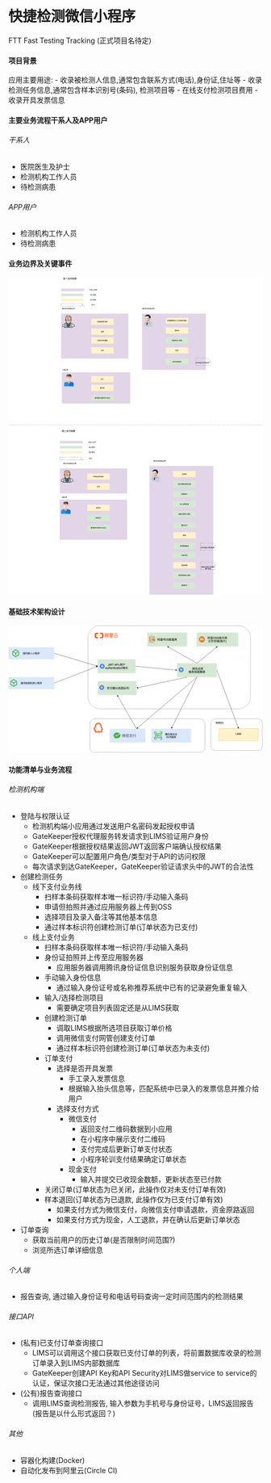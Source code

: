 # 快捷检测微信小程序 
FTT Fast Testing Tracking (正式项目名待定)

#### 项目背景

应用主要用途:
    - 收录被检测人信息,通常包含联系方式(电话),身份证,住址等
    - 收录检测任务信息,通常包含样本识别号(条码), 检测项目等
    - 在线支付检测项目费用
    - 收录开具发票信息

#### 主要业务流程干系人及APP用户
###### 干系人
- 医院医生及护士
- 检测机构工作人员
- 待检测病患

###### APP用户
- 检测机构工作人员
- 待检测病患

#### 业务边界及关键事件
![boundary-and-events.png](boundary-and-events.png)

#### 基础技术架构设计
![architecture.png](architecture.png)


#### 功能清单与业务流程

###### 检测机构端
- 登陆与权限认证
  - 检测机构端小应用通过发送用户名密码发起授权申请
  - GateKeeper授权代理服务转发请求到LIMS验证用户身份
  - GateKeeper根据授权结果返回JWT返回客户端确认授权结果
  - GateKeeper可以配置用户角色/类型对于API的访问权限
  - 每次请求到达GateKeeper，GateKeeper验证请求头中的JWT的合法性
- 创建检测任务
  - 线下支付业务线
    - 扫样本条码获取样本唯一标识符/手动输入条码  
    - 申请但拍照并通过应用服务器上传到OSS
    - 选择项目及录入备注等其他基本信息
    - 通过样本标识符创建检测订单(订单状态为已支付)
  - 线上支付业务
    - 扫样本条码获取样本唯一标识符/手动输入条码
    - 身份证拍照并上传至应用服务器
        - 应用服务器调用腾讯身份证信息识别服务获取身份证信息
    - 手动输入身份信息
        - 通过输入身份证号或名称推荐系统中已有的记录避免重复输入
    - 输入/选择检测项目
        - 需要确定项目列表固定还是从LIMS获取
    - 创建检测订单
        - 调取LIMS根据所选项目获取订单价格
        - 调用微信支付网管创建支付订单
        - 通过样本标识符创建检测订单(订单状态为未支付)
    - 订单支付
      - 选择是否开具发票
        - 手工录入发票信息
        - 根据输入抬头信息等，匹配系统中已录入的发票信息并推介给用户
      - 选择支付方式
          - 微信支付
            - 返回支付二维码数据到小应用
            - 在小程序中展示支付二维码
            - 支付完成后更新订单支付状态
            - 小程序轮训支付结果确定订单状态
          - 现金支付
            - 输入并提交已收现金数额，更新状态至已付款
    - 关闭订单(订单状态为已关闭，此操作仅对未支付订单有效)
    - 样本退回(订单状态为已退款, 此操作仅为已支付订单有效)
        - 如果支付方式为微信支付，向微信支付申请退款，资金原路返回
        - 如果支付方式为现金，人工退款，并在确认后更新订单状态
- 订单查询
    - 获取当前用户的历史订单(是否限制时间范围?)
    - 浏览所选订单详细信息

###### 个人端
- 报告查询, 通过输入身份证号和电话号码查询一定时间范围内的检测结果

###### 接口API
- (私有)已支付订单查询接口
  - LIMS可以调用这个接口获取已支付订单的列表，将前置数据库收录的检测订单录入到LIMS内部数据库
  - GateKeeper创建API Key和API Security对LIMS做service to service的认证，保证次接口无法通过其他途径访问  
- (公有)报告查询接口  
  - 调用LIMS查询检测报告, 输入参数为手机号与身份证号，LIMS返回报告(报告是以什么形式返回？)
    
###### 其他
- 容器化构建(Docker)
- 自动化发布到阿里云(Circle CI)